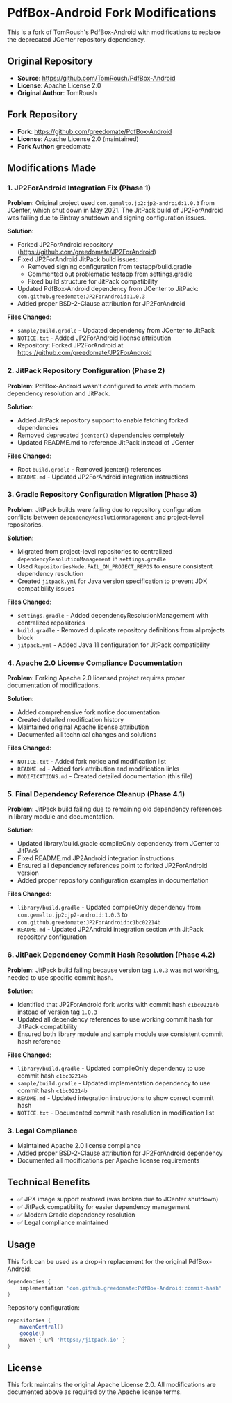 # PdfBox-Android Fork Modifications

This is a fork of TomRoush's PdfBox-Android with modifications to replace the deprecated JCenter repository dependency.

## Original Repository
- **Source**: https://github.com/TomRoush/PdfBox-Android
- **License**: Apache License 2.0
- **Original Author**: TomRoush

## Fork Repository  
- **Fork**: https://github.com/greedomate/PdfBox-Android
- **License**: Apache License 2.0 (maintained)
- **Fork Author**: greedomate

## Modifications Made

### 1. JP2ForAndroid Integration Fix (Phase 1)
**Problem**: Original project used `com.gemalto.jp2:jp2-android:1.0.3` from JCenter, which shut down in May 2021. The JitPack build of JP2ForAndroid was failing due to Bintray shutdown and signing configuration issues.

**Solution**: 
- Forked JP2ForAndroid repository (https://github.com/greedomate/JP2ForAndroid)
- Fixed JP2ForAndroid JitPack build issues:
  - Removed signing configuration from testapp/build.gradle
  - Commented out problematic testapp from settings.gradle 
  - Fixed build structure for JitPack compatibility
- Updated PdfBox-Android dependency from JCenter to JitPack: `com.github.greedomate:JP2ForAndroid:1.0.3`
- Added proper BSD-2-Clause attribution for JP2ForAndroid

**Files Changed**:
- `sample/build.gradle` - Updated dependency from JCenter to JitPack
- `NOTICE.txt` - Added JP2ForAndroid license attribution
- Repository: Forked JP2ForAndroid at https://github.com/greedomate/JP2ForAndroid

### 2. JitPack Repository Configuration (Phase 2)
**Problem**: PdfBox-Android wasn't configured to work with modern dependency resolution and JitPack.

**Solution**:
- Added JitPack repository support to enable fetching forked dependencies
- Removed deprecated `jcenter()` dependencies completely
- Updated README.md to reference JitPack instead of JCenter

**Files Changed**:
- Root `build.gradle` - Removed jcenter() references
- `README.md` - Updated JP2ForAndroid integration instructions

### 3. Gradle Repository Configuration Migration (Phase 3)
**Problem**: JitPack builds were failing due to repository configuration conflicts between `dependencyResolutionManagement` and project-level repositories.

**Solution**:
- Migrated from project-level repositories to centralized `dependencyResolutionManagement` in `settings.gradle`
- Used `RepositoriesMode.FAIL_ON_PROJECT_REPOS` to ensure consistent dependency resolution
- Created `jitpack.yml` for Java version specification to prevent JDK compatibility issues

**Files Changed**:
- `settings.gradle` - Added dependencyResolutionManagement with centralized repositories
- `build.gradle` - Removed duplicate repository definitions from allprojects block
- `jitpack.yml` - Added Java 11 configuration for JitPack compatibility

### 4. Apache 2.0 License Compliance Documentation
**Problem**: Forking Apache 2.0 licensed project requires proper documentation of modifications.

**Solution**:
- Added comprehensive fork notice documentation
- Created detailed modification history
- Maintained original Apache license attribution
- Documented all technical changes and solutions

**Files Changed**:
- `NOTICE.txt` - Added fork notice and modification list
- `README.md` - Added fork attribution and modification links
- `MODIFICATIONS.md` - Created detailed documentation (this file)

### 5. Final Dependency Reference Cleanup (Phase 4.1)
**Problem**: JitPack build failing due to remaining old dependency references in library module and documentation.

**Solution**:
- Updated library/build.gradle compileOnly dependency from JCenter to JitPack
- Fixed README.md JP2Android integration instructions 
- Ensured all dependency references point to forked JP2ForAndroid version
- Added proper repository configuration examples in documentation

**Files Changed**:
- `library/build.gradle` - Updated compileOnly dependency from `com.gemalto.jp2:jp2-android:1.0.3` to `com.github.greedomate:JP2ForAndroid:c1bc02214b`
- `README.md` - Updated JP2Android integration section with JitPack repository configuration

### 6. JitPack Dependency Commit Hash Resolution (Phase 4.2)
**Problem**: JitPack build failing because version tag `1.0.3` was not working, needed to use specific commit hash.

**Solution**:
- Identified that JP2ForAndroid fork works with commit hash `c1bc02214b` instead of version tag `1.0.3`
- Updated all dependency references to use working commit hash for JitPack compatibility
- Ensured both library module and sample module use consistent commit hash reference

**Files Changed**:
- `library/build.gradle` - Updated compileOnly dependency to use commit hash `c1bc02214b`
- `sample/build.gradle` - Updated implementation dependency to use commit hash `c1bc02214b` 
- `README.md` - Updated integration instructions to show correct commit hash
- `NOTICE.txt` - Documented commit hash resolution in modification list

### 3. Legal Compliance
- Maintained Apache 2.0 license compliance
- Added proper BSD-2-Clause attribution for JP2ForAndroid dependency
- Documented all modifications per Apache license requirements

## Technical Benefits
- ✅ JPX image support restored (was broken due to JCenter shutdown)
- ✅ JitPack compatibility for easier dependency management
- ✅ Modern Gradle dependency resolution
- ✅ Legal compliance maintained

## Usage
This fork can be used as a drop-in replacement for the original PdfBox-Android:

```gradle
dependencies {
    implementation 'com.github.greedomate:PdfBox-Android:commit-hash'
}
```

Repository configuration:
```gradle
repositories {
    mavenCentral()
    google()
    maven { url 'https://jitpack.io' }
}
```

## License
This fork maintains the original Apache License 2.0. All modifications are documented above as required by the Apache license terms.

